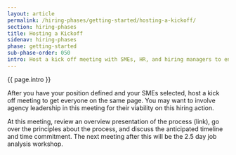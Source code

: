```yaml
---
layout: article
permalink: /hiring-phases/getting-started/hosting-a-kickoff/
section: hiring-phases
title: Hosting a Kickoff
sidenav: hiring-phases
phase: getting-started
sub-phase-order: 050
intro: Host a kick off meeting with SMEs, HR, and hiring managers to ensure everyone is on the same page about the process, goals, and time commitment.
---
```


<p class="usa-intro">
  {{ page.intro }}
</p>

After you have your position defined and your SMEs selected, host a kick off meeting to get everyone on the same page. You may want to involve agency leadership in this meeting for their viability on this hiring action. 

At this meeting, review an overview presentation of the process (link), go over the principles about the process, and discuss the anticipated timeline and time commitment. The next meeting after this will be the 2.5 day job analysis workshop.
